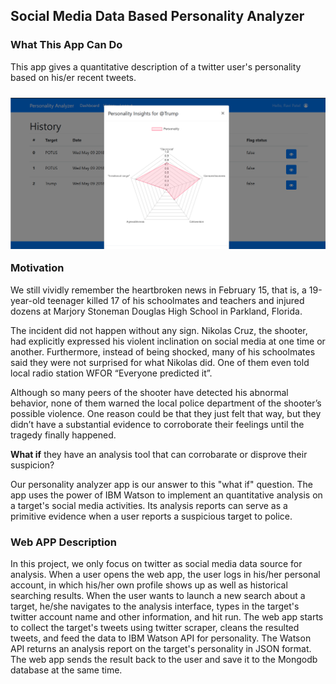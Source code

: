 ## Social Media Data Based Personality Analyzer
### What This App Can Do
This app gives a quantitative description of a twitter user's personality based on his/er recent tweets.  

<img src="img/screen_shot.png"
    alt="Markdown Monster icon"
    style="float: left; 
    margin-top:10px;
    margin-right: 20px; margin-bottom: 20px" />   

### Motivation
We still vividly remember the heartbroken news in February 15, that is, a 19-year-old teenager killed 17 of his schoolmates and teachers and injured dozens at Marjory Stoneman Douglas High School in Parkland, Florida.  

The incident did not happen without any sign. Nikolas Cruz, the shooter, had explicitly expressed his violent inclination on social media at one time or another. Furthermore, instead of being shocked, many of his schoolmates said they were not surprised for what Nikolas did. One of them even told local radio station WFOR “Everyone predicted it”.    

Although so many peers of the shooter have detected his abnormal behavior, none of them warned the
local police department of the shooter’s possible violence. One reason could be that they just felt that way, but they didn’t have a substantial evidence to corroborate their feelings until the tragedy finally happened.  

**What if** they have an analysis tool that can corrobarate or disprove their suspicion?

Our personality analyzer app is our answer to this "what if" question. The app uses the power of IBM Watson to implement an quantitative analysis on a target's social media activities. Its analysis reports can serve as a primitive evidence when a user reports a suspicious target to police.

### Web APP Description
In this project, we only focus on twitter as social media data source for analysis. When a user opens the web app, the user logs in his/her personal account, in which his/her own profile shows up as well as historical searching results. When the user wants to launch a new search about a target, he/she navigates to the analysis interface, types in the target's twitter account name and other information, and hit run. The web app starts to collect the target's tweets using twitter scraper, cleans the resulted tweets, and feed the data to IBM Watson API for personality. The Watson API returns an analysis report on the target's personality in JSON format. The web app sends the result back to the user and save it to the Mongodb database at the same time.
